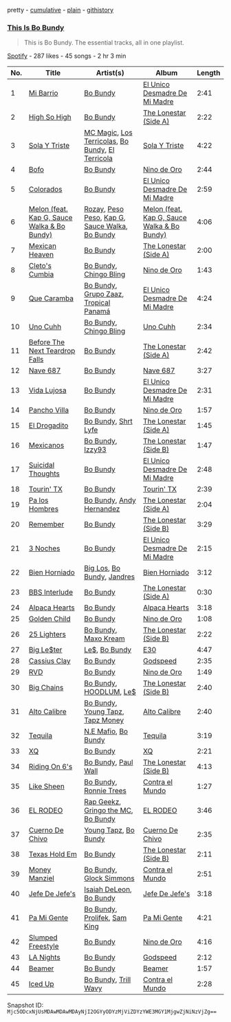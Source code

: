 pretty - [cumulative](/playlists/cumulative/37i9dQZF1DZ06evO3tmmwE.md) - [plain](/playlists/plain/37i9dQZF1DZ06evO3tmmwE) - [githistory](https://github.githistory.xyz/mackorone/spotify-playlist-archive/blob/main/playlists/plain/37i9dQZF1DZ06evO3tmmwE)

### [This Is Bo Bundy](https://open.spotify.com/playlist/37i9dQZF1DZ06evO3tmmwE)

> This is Bo Bundy\. The essential tracks, all in one playlist.

[Spotify](https://open.spotify.com/user/spotify) - 287 likes - 45 songs - 2 hr 3 min

| No. | Title | Artist(s) | Album | Length |
|---|---|---|---|---|
| 1 | [Mi Barrio](https://open.spotify.com/track/3kfQEcsyEEYgQtXrXwkjZq) | [Bo Bundy](https://open.spotify.com/artist/5Tm0Q6noHS5KjlsvFwHoFS) | [El Unico Desmadre De Mi Madre](https://open.spotify.com/album/1wmOkfoXchbPEPP1oz4pAW) | 2:41 |
| 2 | [High So High](https://open.spotify.com/track/53DJ4kiDGJWsPANRJ5Cfvl) | [Bo Bundy](https://open.spotify.com/artist/5Tm0Q6noHS5KjlsvFwHoFS) | [The Lonestar \(Side A\)](https://open.spotify.com/album/1rJiyZO8IkLAG0oWweOrHp) | 2:22 |
| 3 | [Sola Y Triste](https://open.spotify.com/track/7B3dffBBy8YqJnWITEKOu4) | [MC Magic](https://open.spotify.com/artist/3cuVSUrq0yoSSP7gpvI6q1), [Los Terricolas](https://open.spotify.com/artist/2nrSPPSfNesng85eRV4W4m), [Bo Bundy](https://open.spotify.com/artist/5Tm0Q6noHS5KjlsvFwHoFS), [El Terricola](https://open.spotify.com/artist/0TejuLSXdykDokkruhM9aF) | [Sola Y Triste](https://open.spotify.com/album/0ODvHoyygM4uAzueYPyFxb) | 4:22 |
| 4 | [Bofo](https://open.spotify.com/track/1w8E3O3yhbPGPBbVZf6TZq) | [Bo Bundy](https://open.spotify.com/artist/5Tm0Q6noHS5KjlsvFwHoFS) | [Nino de Oro](https://open.spotify.com/album/58gcWA2WJpH0VZvzTn6ecM) | 2:44 |
| 5 | [Colorados](https://open.spotify.com/track/0DBmi0hlNhVsU76vcxo1sh) | [Bo Bundy](https://open.spotify.com/artist/5Tm0Q6noHS5KjlsvFwHoFS) | [El Unico Desmadre De Mi Madre](https://open.spotify.com/album/1wmOkfoXchbPEPP1oz4pAW) | 2:59 |
| 6 | [Melon \(feat\. Kap G, Sauce Walka & Bo Bundy\)](https://open.spotify.com/track/5wT9U3AVV5VPIU6IH7tX0S) | [Rozay](https://open.spotify.com/artist/63kl9Ma06XOmqeKyT3BOxm), [Peso Peso](https://open.spotify.com/artist/4sUMXGoB71qnOF7H691QGj), [Kap G](https://open.spotify.com/artist/6JvU33PZ8MtZyeFTESr09O), [Sauce Walka](https://open.spotify.com/artist/42yf4QkiE9a252krn9OUCb), [Bo Bundy](https://open.spotify.com/artist/5Tm0Q6noHS5KjlsvFwHoFS) | [Melon \(feat\. Kap G, Sauce Walka & Bo Bundy\)](https://open.spotify.com/album/4BhYHWaOSkZym58KurOiPI) | 4:06 |
| 7 | [Mexican Heaven](https://open.spotify.com/track/0YzkYtsG5jFfK1k22n3kCz) | [Bo Bundy](https://open.spotify.com/artist/5Tm0Q6noHS5KjlsvFwHoFS) | [The Lonestar \(Side A\)](https://open.spotify.com/album/1rJiyZO8IkLAG0oWweOrHp) | 2:00 |
| 8 | [Cleto's Cumbia](https://open.spotify.com/track/6FV2yWirHKhStM39YqTUZ6) | [Bo Bundy](https://open.spotify.com/artist/5Tm0Q6noHS5KjlsvFwHoFS), [Chingo Bling](https://open.spotify.com/artist/7uWSNqvFk0TnPO9zKbzLI5) | [Nino de Oro](https://open.spotify.com/album/58gcWA2WJpH0VZvzTn6ecM) | 1:43 |
| 9 | [Que Caramba](https://open.spotify.com/track/7iPskbMmivTkYKGTkM4Y3m) | [Bo Bundy](https://open.spotify.com/artist/5Tm0Q6noHS5KjlsvFwHoFS), [Grupo Zaaz](https://open.spotify.com/artist/3reo0BlmIcT0KnUfkolHuw), [Tropical Panamá](https://open.spotify.com/artist/5ztS529zLHyaHXhGi0kwsb) | [El Unico Desmadre De Mi Madre](https://open.spotify.com/album/1wmOkfoXchbPEPP1oz4pAW) | 4:24 |
| 10 | [Uno Cuhh](https://open.spotify.com/track/7kIEAzivuOEhkmry8dxgSD) | [Bo Bundy](https://open.spotify.com/artist/5Tm0Q6noHS5KjlsvFwHoFS), [Chingo Bling](https://open.spotify.com/artist/7uWSNqvFk0TnPO9zKbzLI5) | [Uno Cuhh](https://open.spotify.com/album/3NU6zU6yFENu9HoPUMTtuE) | 2:34 |
| 11 | [Before The Next Teardrop Falls](https://open.spotify.com/track/4Om2jfATPD0nhnEcaI0U1H) | [Bo Bundy](https://open.spotify.com/artist/5Tm0Q6noHS5KjlsvFwHoFS) | [The Lonestar \(Side A\)](https://open.spotify.com/album/1rJiyZO8IkLAG0oWweOrHp) | 2:42 |
| 12 | [Nave 687](https://open.spotify.com/track/2C8kQRpjB5N57EvpsZyU8i) | [Bo Bundy](https://open.spotify.com/artist/5Tm0Q6noHS5KjlsvFwHoFS) | [Nave 687](https://open.spotify.com/album/5pU9CpVy7lYs5ZL7Bp2Ai8) | 3:27 |
| 13 | [Vida Lujosa](https://open.spotify.com/track/4i6R1XRaZeoq3TwT6zqTdB) | [Bo Bundy](https://open.spotify.com/artist/5Tm0Q6noHS5KjlsvFwHoFS) | [El Unico Desmadre De Mi Madre](https://open.spotify.com/album/1wmOkfoXchbPEPP1oz4pAW) | 2:31 |
| 14 | [Pancho Villa](https://open.spotify.com/track/4PKICIEfVIVTpPN2X7KQEh) | [Bo Bundy](https://open.spotify.com/artist/5Tm0Q6noHS5KjlsvFwHoFS) | [Nino de Oro](https://open.spotify.com/album/58gcWA2WJpH0VZvzTn6ecM) | 1:57 |
| 15 | [El Drogadito](https://open.spotify.com/track/1GPYWbUkHA2ZG7te2SrwDk) | [Bo Bundy](https://open.spotify.com/artist/5Tm0Q6noHS5KjlsvFwHoFS), [Shrt Lyfe](https://open.spotify.com/artist/4gO0CVUzBlzhSRPwxajfbF) | [The Lonestar \(Side A\)](https://open.spotify.com/album/1rJiyZO8IkLAG0oWweOrHp) | 1:45 |
| 16 | [Mexicanos](https://open.spotify.com/track/6HfnFJBz9UClB8nJKzcp2u) | [Bo Bundy](https://open.spotify.com/artist/5Tm0Q6noHS5KjlsvFwHoFS), [Izzy93](https://open.spotify.com/artist/2AfyzCxD2WTuEbV0XoZajq) | [The Lonestar \(Side B\)](https://open.spotify.com/album/06umNxBSyTAPfB3XYfn95D) | 1:47 |
| 17 | [Suicidal Thoughts](https://open.spotify.com/track/2K5zpAajpUKkfMnYCv7mUV) | [Bo Bundy](https://open.spotify.com/artist/5Tm0Q6noHS5KjlsvFwHoFS) | [El Unico Desmadre De Mi Madre](https://open.spotify.com/album/1wmOkfoXchbPEPP1oz4pAW) | 2:48 |
| 18 | [Tourin' TX](https://open.spotify.com/track/6qX8E7sQPGKh7b6ouEPT52) | [Bo Bundy](https://open.spotify.com/artist/5Tm0Q6noHS5KjlsvFwHoFS) | [Tourin' TX](https://open.spotify.com/album/1utp7rDNUx2mI6vQ4YFZex) | 2:39 |
| 19 | [Pa los Hombres](https://open.spotify.com/track/0gFsz5GfIcGnO9eM4htJOS) | [Bo Bundy](https://open.spotify.com/artist/5Tm0Q6noHS5KjlsvFwHoFS), [Andy Hernandez](https://open.spotify.com/artist/7nB8tKUsp7YlXtuHdn8EMR) | [The Lonestar \(Side A\)](https://open.spotify.com/album/1rJiyZO8IkLAG0oWweOrHp) | 2:04 |
| 20 | [Remember](https://open.spotify.com/track/1QCkjXXUc9XXBXa4Xb00ia) | [Bo Bundy](https://open.spotify.com/artist/5Tm0Q6noHS5KjlsvFwHoFS) | [The Lonestar \(Side B\)](https://open.spotify.com/album/06umNxBSyTAPfB3XYfn95D) | 3:29 |
| 21 | [3 Noches](https://open.spotify.com/track/3rNYesKTSEHJSwm5AfIaqi) | [Bo Bundy](https://open.spotify.com/artist/5Tm0Q6noHS5KjlsvFwHoFS) | [El Unico Desmadre De Mi Madre](https://open.spotify.com/album/1wmOkfoXchbPEPP1oz4pAW) | 2:15 |
| 22 | [Bien Horniado](https://open.spotify.com/track/6S2sOrNF7Ur33z5gznLeck) | [Big Los](https://open.spotify.com/artist/1FHtqDcXHlMd3icr4Gb5De), [Bo Bundy](https://open.spotify.com/artist/5Tm0Q6noHS5KjlsvFwHoFS), [Jandres](https://open.spotify.com/artist/1dm56ndSieUS8r21629uvt) | [Bien Horniado](https://open.spotify.com/album/4DVC0WC5r18Ewj54X9FX3R) | 3:12 |
| 23 | [BBS Interlude](https://open.spotify.com/track/0pMnRhEsxfhbF8fuSEGAOQ) | [Bo Bundy](https://open.spotify.com/artist/5Tm0Q6noHS5KjlsvFwHoFS) | [The Lonestar \(Side A\)](https://open.spotify.com/album/1rJiyZO8IkLAG0oWweOrHp) | 0:30 |
| 24 | [Alpaca Hearts](https://open.spotify.com/track/384v4uRNZBhcbW5WLSrzJq) | [Bo Bundy](https://open.spotify.com/artist/5Tm0Q6noHS5KjlsvFwHoFS) | [Alpaca Hearts](https://open.spotify.com/album/4RPQVDsfQ3Cvafe8WmuoJt) | 3:18 |
| 25 | [Golden Child](https://open.spotify.com/track/1hwd655VNQi36ID8lbpM6R) | [Bo Bundy](https://open.spotify.com/artist/5Tm0Q6noHS5KjlsvFwHoFS) | [Nino de Oro](https://open.spotify.com/album/58gcWA2WJpH0VZvzTn6ecM) | 1:08 |
| 26 | [25 Lighters](https://open.spotify.com/track/0JehGDrKNg4mSGmvz7em3G) | [Bo Bundy](https://open.spotify.com/artist/5Tm0Q6noHS5KjlsvFwHoFS), [Maxo Kream](https://open.spotify.com/artist/6xS5PpBWaVYraexEkEjjXv) | [The Lonestar \(Side B\)](https://open.spotify.com/album/06umNxBSyTAPfB3XYfn95D) | 2:22 |
| 27 | [Big Le$ter](https://open.spotify.com/track/5qGkr8pCLtW4BOvfOhamnB) | [Le$](https://open.spotify.com/artist/7rikNLN4AV6SQn9ryQFaMw), [Bo Bundy](https://open.spotify.com/artist/5Tm0Q6noHS5KjlsvFwHoFS) | [E30](https://open.spotify.com/album/3wFy8XIYlQ3rVGL1g3PcAc) | 4:47 |
| 28 | [Cassius Clay](https://open.spotify.com/track/0G52dus3dx0cnobNQbieDi) | [Bo Bundy](https://open.spotify.com/artist/5Tm0Q6noHS5KjlsvFwHoFS) | [Godspeed](https://open.spotify.com/album/4w2VTx35NJRufT0ZFwNgcy) | 2:35 |
| 29 | [RVD](https://open.spotify.com/track/011I1gMWFeHO1dMaWamVdr) | [Bo Bundy](https://open.spotify.com/artist/5Tm0Q6noHS5KjlsvFwHoFS) | [Nino de Oro](https://open.spotify.com/album/58gcWA2WJpH0VZvzTn6ecM) | 1:49 |
| 30 | [Big Chains](https://open.spotify.com/track/7uRLpDoVtEnhlaUFJyVTfX) | [Bo Bundy](https://open.spotify.com/artist/5Tm0Q6noHS5KjlsvFwHoFS), [HOODLUM](https://open.spotify.com/artist/2tH2e9dYfRSD6pjLbcieGQ), [Le$](https://open.spotify.com/artist/7rikNLN4AV6SQn9ryQFaMw) | [The Lonestar \(Side B\)](https://open.spotify.com/album/06umNxBSyTAPfB3XYfn95D) | 2:40 |
| 31 | [Alto Calibre](https://open.spotify.com/track/0kKsJ0Pws7KiHQbFMRxGvS) | [Bo Bundy](https://open.spotify.com/artist/5Tm0Q6noHS5KjlsvFwHoFS), [Young Tapz](https://open.spotify.com/artist/3Ufjh9B15yzmuUlv5m1x3y), [Tapz Money](https://open.spotify.com/artist/4cdMZM15Wtqv9u9Ih4DXTt) | [Alto Calibre](https://open.spotify.com/album/1dvxCTaYYJme526U0WEAek) | 2:40 |
| 32 | [Tequila](https://open.spotify.com/track/524VJm7vgd42I1fOkYcwUO) | [N.E Mafio](https://open.spotify.com/artist/3NqezxhkriLPuVhVDC1cMS), [Bo Bundy](https://open.spotify.com/artist/5Tm0Q6noHS5KjlsvFwHoFS) | [Tequila](https://open.spotify.com/album/15t2GcdpWSfe7sQrZ2VB3x) | 3:19 |
| 33 | [XQ](https://open.spotify.com/track/5i7Xg48Q0gS40rKVZwDuRA) | [Bo Bundy](https://open.spotify.com/artist/5Tm0Q6noHS5KjlsvFwHoFS) | [XQ](https://open.spotify.com/album/1mK5rEIJ2p7QQCN1XVYmqy) | 2:21 |
| 34 | [Riding On 6's](https://open.spotify.com/track/4zZAnmtU2XVTrBpn4BPpH4) | [Bo Bundy](https://open.spotify.com/artist/5Tm0Q6noHS5KjlsvFwHoFS), [Paul Wall](https://open.spotify.com/artist/0k7Xl1pqI3tu8sSEjo5oEg) | [The Lonestar \(Side B\)](https://open.spotify.com/album/06umNxBSyTAPfB3XYfn95D) | 4:13 |
| 35 | [Like Sheen](https://open.spotify.com/track/6dMLp2T3kdrEJjmnUssBhn) | [Bo Bundy](https://open.spotify.com/artist/5Tm0Q6noHS5KjlsvFwHoFS), [Ronnie Trees](https://open.spotify.com/artist/5wvqDnrMEfNwAPCFr8u0qR) | [Contra el Mundo](https://open.spotify.com/album/54CaxF5mj1rXGAHRE5DiAK) | 1:27 |
| 36 | [EL RODEO](https://open.spotify.com/track/13WpF1APbK3c4swe9ifY58) | [Rap Geekz](https://open.spotify.com/artist/2nYa8KsU3Q5McB7ptTR26O), [Gringo the MC](https://open.spotify.com/artist/2GKgk9xsRvwl1ZgDGBH2Dh), [Bo Bundy](https://open.spotify.com/artist/5Tm0Q6noHS5KjlsvFwHoFS) | [EL RODEO](https://open.spotify.com/album/3L5vvWez1vD04YbEjRc2Hf) | 3:46 |
| 37 | [Cuerno De Chivo](https://open.spotify.com/track/1x4gzzjvrJQYzzOFeCgXDG) | [Young Tapz](https://open.spotify.com/artist/3Ufjh9B15yzmuUlv5m1x3y), [Bo Bundy](https://open.spotify.com/artist/5Tm0Q6noHS5KjlsvFwHoFS) | [Cuerno De Chivo](https://open.spotify.com/album/095rXozHEwtskDElFmJC2m) | 2:35 |
| 38 | [Texas Hold Em](https://open.spotify.com/track/51RN24DzFHyqE3qqhQcWMU) | [Bo Bundy](https://open.spotify.com/artist/5Tm0Q6noHS5KjlsvFwHoFS) | [The Lonestar \(Side B\)](https://open.spotify.com/album/06umNxBSyTAPfB3XYfn95D) | 2:11 |
| 39 | [Money Manziel](https://open.spotify.com/track/4ZlgEjgVTgnOgCC7uEI9XR) | [Bo Bundy](https://open.spotify.com/artist/5Tm0Q6noHS5KjlsvFwHoFS), [Glock Simmons](https://open.spotify.com/artist/3HcXn8TlSRaOcRCtGNvCzL) | [Contra el Mundo](https://open.spotify.com/album/54CaxF5mj1rXGAHRE5DiAK) | 2:51 |
| 40 | [Jefe De Jefe's](https://open.spotify.com/track/1uVic5NvC1AmDNCUTHd5Ln) | [Isaiah DeLeon](https://open.spotify.com/artist/3PugnUzQGs7FAN9AzR35Nu), [Bo Bundy](https://open.spotify.com/artist/5Tm0Q6noHS5KjlsvFwHoFS) | [Jefe De Jefe's](https://open.spotify.com/album/50ql6xASxfasenDkbofmGQ) | 3:18 |
| 41 | [Pa Mi Gente](https://open.spotify.com/track/1hYpFYjueQ9Drcg5VTyEQD) | [Bo Bundy](https://open.spotify.com/artist/5Tm0Q6noHS5KjlsvFwHoFS), [Prolifek](https://open.spotify.com/artist/702sOLRskZxAkEH1czvwQX), [Sam King](https://open.spotify.com/artist/0VymO8inS4wKgGtfeQpT3r) | [Pa Mi Gente](https://open.spotify.com/album/28Ipfx3KvKxvEhTIsjxg7X) | 4:21 |
| 42 | [Slumped Freestyle](https://open.spotify.com/track/14JQQGwSxxhznG0OMfzNb0) | [Bo Bundy](https://open.spotify.com/artist/5Tm0Q6noHS5KjlsvFwHoFS) | [Nino de Oro](https://open.spotify.com/album/58gcWA2WJpH0VZvzTn6ecM) | 4:16 |
| 43 | [LA Nights](https://open.spotify.com/track/1eemI5NsZTYe5vkIDOlKR6) | [Bo Bundy](https://open.spotify.com/artist/5Tm0Q6noHS5KjlsvFwHoFS) | [Godspeed](https://open.spotify.com/album/4w2VTx35NJRufT0ZFwNgcy) | 2:12 |
| 44 | [Beamer](https://open.spotify.com/track/3OL0bIhbnzpPgQlR8BWfRg) | [Bo Bundy](https://open.spotify.com/artist/5Tm0Q6noHS5KjlsvFwHoFS) | [Beamer](https://open.spotify.com/album/6Rs7o9wq4jXCnCJuwfo0Ce) | 1:57 |
| 45 | [Iced Up](https://open.spotify.com/track/0CIwHAk9lkaNoHLx087IqV) | [Bo Bundy](https://open.spotify.com/artist/5Tm0Q6noHS5KjlsvFwHoFS), [Trill Wavy](https://open.spotify.com/artist/1KxUNpDUvoNJNUqBmGCD7L) | [Contra el Mundo](https://open.spotify.com/album/54CaxF5mj1rXGAHRE5DiAK) | 2:28 |

Snapshot ID: `Mjc5ODcxNjUsMDAwMDAwMDAyNjI2OGYyODYzMjViZDYzYWE3MGY1MjgwZjNiNzVjZg==`
